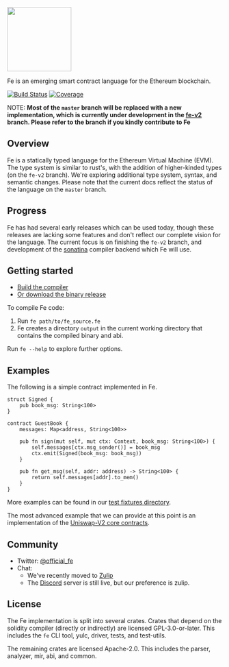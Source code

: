 
<img src="https://raw.githubusercontent.com/ethereum/fe/master/logo/fe_svg/fe_source.svg" width="150px">

Fe is an emerging smart contract language for the Ethereum blockchain.

[![Build Status](https://github.com/ethereum/fe/workflows/CI/badge.svg)](https://github.com/ethereum/fe/actions)
[![Coverage](https://codecov.io/gh/ethereum/fe/branch/master/graph/badge.svg)](https://codecov.io/gh/ethereum/fe)

NOTE: **Most of the `master` branch will be replaced with a new implementation, which is currently under development in the [fe-v2](https://github.com/ethereum/fe/tree/fe-v2) branch. Please refer to the branch if you kindly contribute to Fe**

## Overview

Fe is a statically typed language for the Ethereum Virtual Machine (EVM). The type system is similar to rust's, with the addition of higher-kinded types (on the `fe-v2` branch). We're exploring additional type system, syntax, and semantic changes. Please note that the current docs reflect the status of the language on the `master` branch.

## Progress

Fe has had several early releases which can be used today, though these releases are lacking some features and don't reflect our complete vision for the language. The current focus is on finishing the `fe-v2` branch, and development of the [sonatina](https://github.com/fe-lang/sonatina) compiler backend which Fe will use.

## Getting started

- [Build the compiler](https://github.com/ethereum/fe/blob/master/docs/src/development/build.md)
- [Or download the binary release](https://github.com/ethereum/fe/releases)

To compile Fe code:

1. Run `fe path/to/fe_source.fe`
2. Fe creates a directory `output` in the current working directory that contains the compiled binary and abi.

Run `fe --help` to explore further options.

## Examples

The following is a simple contract implemented in Fe.

```fe
struct Signed {
    pub book_msg: String<100>
}

contract GuestBook {
    messages: Map<address, String<100>>

    pub fn sign(mut self, mut ctx: Context, book_msg: String<100>) {
        self.messages[ctx.msg_sender()] = book_msg
        ctx.emit(Signed(book_msg: book_msg))
    }

    pub fn get_msg(self, addr: address) -> String<100> {
        return self.messages[addr].to_mem()
    }
}
```

More examples can be found in our [test fixtures directory](https://github.com/ethereum/fe/tree/master/crates/test-files/fixtures/demos).

The most advanced example that we can provide at this point is an implementation of the [Uniswap-V2 core contracts](https://github.com/ethereum/fe/blob/master/crates/test-files/fixtures/demos/uniswap.fe).

## Community

- Twitter: [@official_fe](https://twitter.com/official_fe)
- Chat:
  - We've recently moved to [Zulip](https://fe-lang.zulipchat.com/join/dqvssgylulrmjmp2dx7vcbrq/)
  - The [Discord](https://discord.gg/ywpkAXFjZH) server is still live, but our preference is zulip.

## License

The Fe implementation is split into several crates. Crates that depend on the
solidity compiler (directly or indirectly) are licensed GPL-3.0-or-later. This
includes the `fe` CLI tool, yulc, driver, tests, and test-utils.

The remaining crates are licensed Apache-2.0. This includes the parser,
analyzer, mir, abi, and common.
